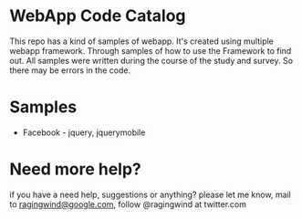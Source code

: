 # WebApp Code Catalog
This repo has a kind of samples of webapp. It's created using multiple webapp framework. Through samples of how to use the Framework to find out. All samples were written during the course of the study and survey. So there may be errors in the code.

# Samples
* Facebook - jquery, jquerymobile

# Need more help?

if you have a need help, suggestions or anything? please let me know, mail to ragingwind@google.com, follow @ragingwind at twitter.com
